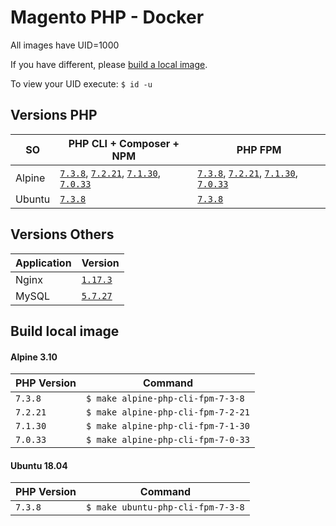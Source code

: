 # Magento PHP - Docker

All images have UID=1000

If you have different, please [build a local image](#build-local-image).

To view your UID execute: `$ id -u`

## Versions PHP

| SO | PHP CLI + Composer + NPM | PHP FPM |
|---|---|---|
| Alpine | [`7.3.8`](alpine/7.3.8/cli), [`7.2.21`](alpine/7.2.21/cli), [`7.1.30`](alpine/7.1.30/cli), [`7.0.33`](alpine/7.0.33/cli) | [`7.3.8`](alpine/7.3.8/fpm), [`7.2.21`](alpine/7.2.21/fpm), [`7.1.30`](alpine/7.1.30/fpm), [`7.0.33`](alpine/7.0.33/fpm) |
| Ubuntu | [`7.3.8`](ubuntu/7.3.8/cli) | [`7.3.8`](ubuntu/7.3.8/fpm) |

## Versions Others

| Application | Version |
|---|---|
| Nginx | [`1.17.3`](https://hub.docker.com/_/nginx) |
| MySQL | [`5.7.27`](https://hub.docker.com/_/mysql) |

## Build local image

#### Alpine 3.10

| PHP Version | Command |
|---|---|
| `7.3.8` | `$ make alpine-php-cli-fpm-7-3-8` |
| `7.2.21` | `$ make alpine-php-cli-fpm-7-2-21` |
| `7.1.30` | `$ make alpine-php-cli-fpm-7-1-30` |
| `7.0.33` | `$ make alpine-php-cli-fpm-7-0-33` |

#### Ubuntu 18.04

| PHP Version | Command |
|---|---|
| `7.3.8` | `$ make ubuntu-php-cli-fpm-7-3-8` |